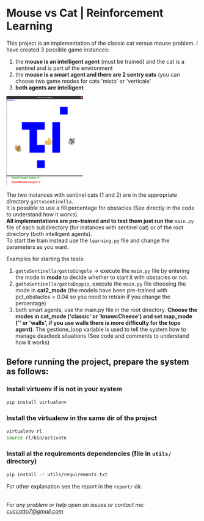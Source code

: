 # **Mouse vs Cat | Reinforcement Learning**
This project is an implementation of the classic cat versus mouse problem. I have created 3 possible game instances:
1. the **mouse is an intelligent agent** (must be trained) and the cat is a sentinel and is part of the environment
2. the **mouse is a smart agent and there are 2 sentry cats** (you can choose two game modes for cats 'misto' or 'verticale'
3. **both agents are intelligent**

<img src="./immagini/both_intelligent.png" alt="drawing" width="200"/>

The two instances with sentinel cats (1 and 2) are in the appropriate directory `gattoSentinella`. <br>
It is possible to use a fill percentage for obstacles (See directly in the code to understand how it works). <br>
**All implementations are pre-trained and to test them just run the** `main.py` file of each subdirectory (for instances with sentinel cat) or of the root directory (both intelligent agents). <br>
To start the train instead use the `learning.py` file and change the parameters as you want.

Examples for starting the tests:
1. `gattoSentinella/gattoSingolo` -> execute the `main.py` file by entering the mode in **mode** to decide whether to start it with obstacles or not.
2. `gattoSentinella/gattoDoppio`, execute the `main.py` file choosing the mode in **cat2_mode** (the models have been pre-trained with pct_obstacles = 0.04 so you need to retrain if you change the percentage)
3. both smart agents, use the main.py file in the root directory. **Choose the modes in cat_mode ('classic' or 'knowcCheese') and set map_mode ('' or 'walls', if you use walls there is more difficulty for the topo agent)**. The gestione_loop variable is used to tell the system how to manage deadlock situations (See code and comments to understand how it works)

## **Before running the project, prepare the system as follows:**
### Install virtuenv if is not in your system
```bash
pip install virtualenv
```

### Install the virtualenv in the same dir of the project
```bash
virtualenv rl
source rl/bin/activate
```

### Install al the requirements dependencies (file in `utils/` directory)
```bash
pip install -r utils/requirements.txt
```

For other explanation see the report in the `report/` dir. <br>
<br>

*For any problem or help open an issues or contact me: cuccatto7@gmail.com*
